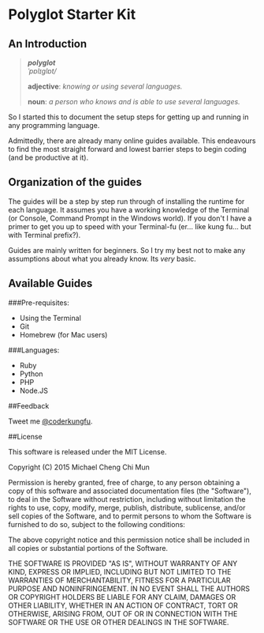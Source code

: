 # Polyglot Starter Kit

## An Introduction

> ***polyglot***
> <br>*ˈpɒlɪɡlɒt/*
> 
> **adjective**: *knowing or using several languages.*
>
> **noun**: *a person who knows and is able to use several languages.*

So I started this to document the setup steps for getting up and running in any programming language.

Admittedly, there are already many online guides available. This endeavours to find the most straight forward and lowest barrier steps to begin coding (and be productive at it).

## Organization of the guides

The guides will be a step by step run through of installing the runtime for each language. It assumes you have a working knowledge of the Terminal (or Console, Command Prompt in the Windows world). If you don't I have a primer to get you up to speed with your Terminal-fu (er... like kung fu... but with Terminal prefix?).

Guides are mainly written for beginners. So I try my best not to make any assumptions about what you already know. Its *very* basic.

## Available Guides

###Pre-requisites:

* Using the Terminal
* Git
* Homebrew (for Mac users)

###Languages:

* Ruby
* Python
* PHP
* Node.JS

##Feedback

Tweet me [@coderkungfu](http://twitter.com/coderkungfu).

##License

This software is released under the MIT License.

Copyright (C) 2015 Michael Cheng Chi Mun

Permission is hereby granted, free of charge, to any person obtaining a copy of this software and associated documentation files (the "Software"), to deal in the Software without restriction, including without limitation the rights to use, copy, modify, merge, publish, distribute, sublicense, and/or sell copies of the Software, and to permit persons to whom the Software is furnished to do so, subject to the following conditions:

The above copyright notice and this permission notice shall be included in all copies or substantial portions of the Software.

THE SOFTWARE IS PROVIDED "AS IS", WITHOUT WARRANTY OF ANY KIND, EXPRESS OR IMPLIED, INCLUDING BUT NOT LIMITED TO THE WARRANTIES OF MERCHANTABILITY, FITNESS FOR A PARTICULAR PURPOSE AND NONINFRINGEMENT. IN NO EVENT SHALL THE AUTHORS OR COPYRIGHT HOLDERS BE LIABLE FOR ANY CLAIM, DAMAGES OR OTHER LIABILITY, WHETHER IN AN ACTION OF CONTRACT, TORT OR OTHERWISE, ARISING FROM, OUT OF OR IN CONNECTION WITH THE SOFTWARE OR THE USE OR OTHER DEALINGS IN THE SOFTWARE.